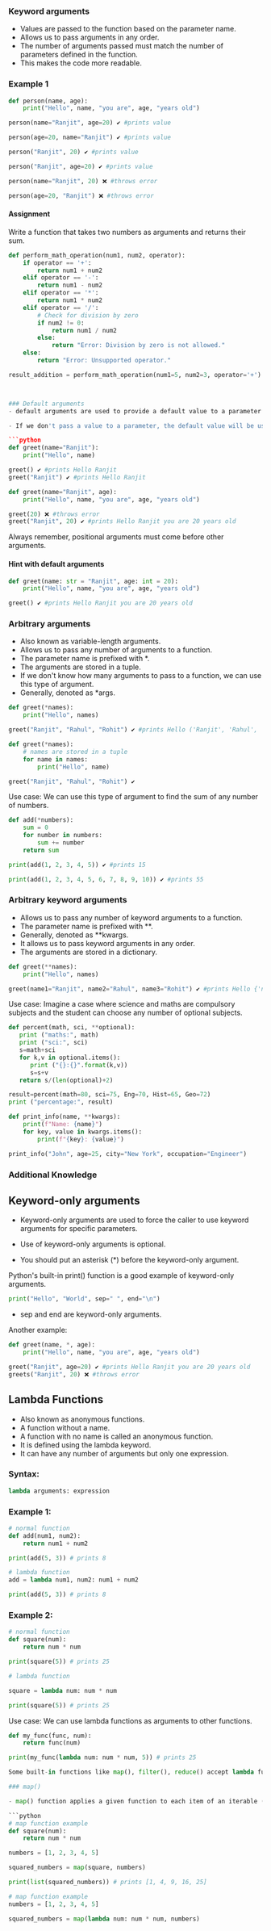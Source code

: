 

### Keyword arguments

- Values are passed to the function based on the parameter name.
- Allows us to pass arguments in any order.
- The number of arguments passed must match the number of parameters defined in the function.
- This makes the code more readable.


### Example 1
```python
def person(name, age):
    print("Hello", name, "you are", age, "years old")

person(name="Ranjit", age=20) ✔️ #prints value

person(age=20, name="Ranjit") ✔️ #prints value

person("Ranjit", 20) ✔️ #prints value

person("Ranjit", age=20) ✔️ #prints value

person(name="Ranjit", 20) ❌ #throws error

person(age=20, "Ranjit") ❌ #throws error
```

#### Assignment
Write a function that takes two numbers as arguments and returns their sum.

```python
def perform_math_operation(num1, num2, operator):
    if operator == '+':
        return num1 + num2
    elif operator == '-':
        return num1 - num2
    elif operator == '*':
        return num1 * num2
    elif operator == '/':
        # Check for division by zero
        if num2 != 0:
            return num1 / num2
        else:
            return "Error: Division by zero is not allowed."
    else:
        return "Error: Unsupported operator."

result_addition = perform_math_operation(num1=5, num2=3, operator='+')



### Default arguments
- default arguments are used to provide a default value to a parameter.

- If we don't pass a value to a parameter, the default value will be used.

```python
def greet(name="Ranjit"):
    print("Hello", name)

greet() ✔️ #prints Hello Ranjit
greet("Ranjit") ✔️ #prints Hello Ranjit
```

```python
def greet(name="Ranjit", age):
    print("Hello", name, "you are", age, "years old")

greet(20) ❌ #throws error
greet("Ranjit", 20) ✔️ #prints Hello Ranjit you are 20 years old
```

Always remember, positional arguments must come before other arguments.

#### Hint with default arguments

```python
def greet(name: str = "Ranjit", age: int = 20):
    print("Hello", name, "you are", age, "years old")

greet() ✔️ #prints Hello Ranjit you are 20 years old
```

### Arbitrary arguments
- Also known as variable-length arguments.
- Allows us to pass any number of arguments to a function.
- The parameter name is prefixed with *.
- The arguments are stored in a tuple.
- If we don't know how many arguments to pass to a function, we can use this type of argument.
- Generally, denoted as *args.


```python
def greet(*names):
    print("Hello", names)

greet("Ranjit", "Rahul", "Rohit") ✔️ #prints Hello ('Ranjit', 'Rahul', 'Rohit')
```

```python
def greet(*names):
    # names are stored in a tuple
    for name in names:
        print("Hello", name)

greet("Ranjit", "Rahul", "Rohit") ✔️ 

```

Use case: We can use this type of argument to find the sum of any number of numbers.

```python
def add(*numbers):
    sum = 0
    for number in numbers:
        sum += number
    return sum

print(add(1, 2, 3, 4, 5)) ✔️ #prints 15

print(add(1, 2, 3, 4, 5, 6, 7, 8, 9, 10)) ✔️ #prints 55
```

### Arbitrary keyword arguments
- Allows us to pass any number of keyword arguments to a function.
- The parameter name is prefixed with **.
- Generally, denoted as **kwargs.
- It allows us to pass keyword arguments in any order.
- The arguments are stored in a dictionary.

```python
def greet(**names):
    print("Hello", names)

greet(name1="Ranjit", name2="Rahul", name3="Rohit") ✔️ #prints Hello {'name1': 'Ranjit', 'name2': 'Rahul', 'name3': 'Rohit'}
```

Use case:
Imagine a case where science and maths are compulsory subjects and the student can choose any number of optional subjects.

```python
def percent(math, sci, **optional):
   print ("maths:", math)
   print ("sci:", sci)
   s=math+sci
   for k,v in optional.items():
      print ("{}:{}".format(k,v))
      s=s+v
   return s/(len(optional)+2)

result=percent(math=80, sci=75, Eng=70, Hist=65, Geo=72)
print ("percentage:", result)
```

```python
def print_info(name, **kwargs):
    print(f"Name: {name}")
    for key, value in kwargs.items():
        print(f"{key}: {value}")

print_info("John", age=25, city="New York", occupation="Engineer")

```



### Additional Knowledge

## Keyword-only arguments
- Keyword-only arguments are used to force the caller to use keyword arguments for specific parameters.

- Use of keyword-only arguments is optional.

- You should put an asterisk (*) before the keyword-only argument.

Python's built-in print() function is a good example of keyword-only arguments.

```python
print("Hello", "World", sep=" ", end="\n")
```

- sep and end are keyword-only arguments.

Another example:

```python
def greet(name, *, age):
    print("Hello", name, "you are", age, "years old")

greet("Ranjit", age=20) ✔️ #prints Hello Ranjit you are 20 years old
greets("Ranjit", 20) ❌ #throws error
```

## Lambda Functions
- Also known as anonymous functions.
- A function without a name.
- A function with no name is called an anonymous function.
- It is defined using the lambda keyword.
- It can have any number of arguments but only one expression.

### Syntax:
```python
lambda arguments: expression
```

### Example 1:
```python
# normal function
def add(num1, num2):
    return num1 + num2

print(add(5, 3)) # prints 8

# lambda function
add = lambda num1, num2: num1 + num2

print(add(5, 3)) # prints 8
```

### Example 2:
```python
# normal function
def square(num):
    return num * num

print(square(5)) # prints 25

# lambda function

square = lambda num: num * num

print(square(5)) # prints 25
```

Use case: We can use lambda functions as arguments to other functions.

```python
def my_func(func, num):
    return func(num)

print(my_func(lambda num: num * num, 5)) # prints 25

Some built-in functions like map(), filter(), reduce() accept lambda functions as arguments.

### map()

- map() function applies a given function to each item of an iterable (list, tuple etc.) and returns a list of the results.

```python
# map function example
def square(num):
    return num * num

numbers = [1, 2, 3, 4, 5]

squared_numbers = map(square, numbers)

print(list(squared_numbers)) # prints [1, 4, 9, 16, 25]
```

```python
# map function example
numbers = [1, 2, 3, 4, 5]

squared_numbers = map(lambda num: num * num, numbers)
